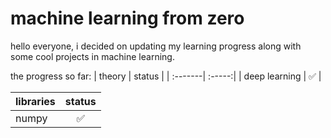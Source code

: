 # machine learning from zero 
hello everyone, i decided on updating my learning progress along with some cool projects in machine learning.

the progress so far:
| theory | status |
| :-------| :-----:|
| deep learning | ✅ |


| libraries     | status          |
| :------------ |:---------------:| 
| numpy         | ✅ | 
  
